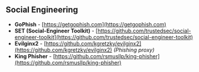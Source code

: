 ## **Social Engineering**
- **GoPhish** - [https://getgophish.com](https://getgophish.com)  
- **SET (Social-Engineer Toolkit)** - [https://github.com/trustedsec/social-engineer-toolkit](https://github.com/trustedsec/social-engineer-toolkit)  
- **Evilginx2** - [https://github.com/kgretzky/evilginx2](https://github.com/kgretzky/evilginx2) *(Phishing proxy)*  
- **King Phisher** - [https://github.com/rsmusllp/king-phisher](https://github.com/rsmusllp/king-phisher)  
